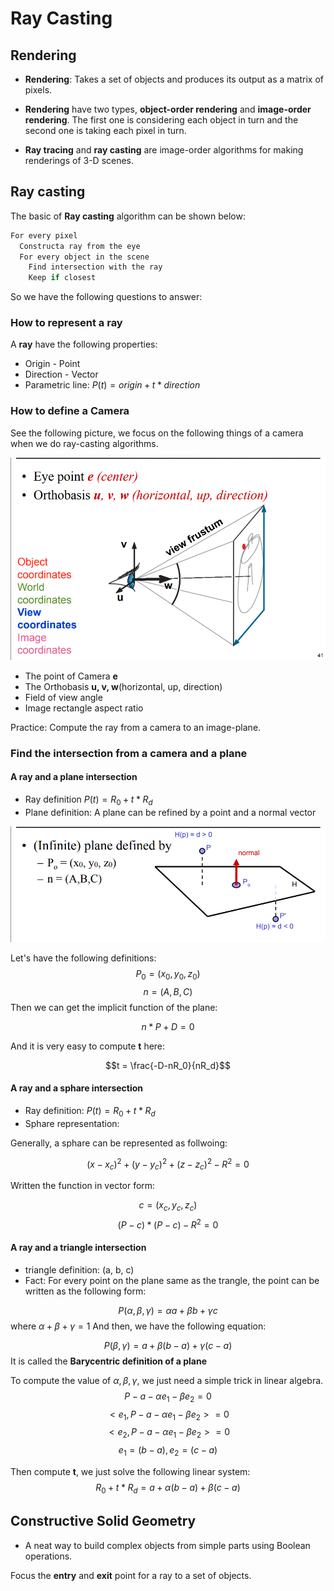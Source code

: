 # Ray Casting

## Rendering

- **Rendering**: Takes a set of objects and produces its output as a matrix of pixels.
- **Rendering** have two types, **object-order rendering** and **image-order rendering**. The first one is 
considering each object in turn and the second one is taking each pixel in turn.

- **Ray tracing** and **ray casting** are image-order algorithms for making renderings of 3-D scenes.

## Ray casting

The basic of **Ray casting** algorithm can be shown below:  

```c++
For every pixel
  Constructa ray from the eye
  For every object in the scene
    Find intersection with the ray
    Keep if closest
```

So we have the following questions to answer:  

### How to represent a ray

A **ray** have the following properties:  

- Origin - Point
- Direction - Vector
- Parametric line: $P(t) = origin + t*direction$

### How to define a **Camera**

See the following picture, we focus on the following things of a camera when
we do ray-casting algorithms.  

![Camera](./pic/ray_casting/ray_casting_camera.png)

- The point of Camera **e**
- The Orthobasis **u, v, w**(horizontal, up, direction)
- Field of view angle
- Image rectangle aspect ratio

Practice: Compute the ray from a camera to an image-plane.

### Find the intersection from a camera and a plane

#### A ray and a plane intersection

- Ray definition $P(t) = R_0 + t * R_d$
- Plane definition: A plane can be refined by a point and a normal vector

![Plane](./pic/ray_casting/ray_casting_plane.png)

Let's have the following definitions:
$$P_0 = (x_0, y_0, z_0)$$
$$n = (A, B, C)$$
Then we can get the implicit function of the plane:  

$$n * P + D = 0$$

And it is very easy to compute **t** here:  

$$t = \frac{-D-nR_0}{nR_d}$$

#### A ray and a sphare intersection

- Ray definition: $P(t) = R_0 + t * R_d$
- Sphare representation:  

Generally, a sphare can be represented as follwoing:  

$$(x-x_c)^2 + (y-y_c)^2 + (z-z_c)^2 - R^2 = 0$$

Written the function in vector form:  

$$c = (x_c, y_c, z_c)$$
$$(P-c)*(P-c) - R^2 = 0$$

#### A ray and a triangle intersection

- triangle definition: (a, b, c)
- Fact: For every point on the plane same as the trangle, the point can be written as the 
following form:  

$$P(\alpha, \beta, \gamma) = \alpha a + \beta b + \gamma c$$
where $\alpha + \beta + \gamma = 1$
And then, we have the following equation:  

$$P(\beta, \gamma) = a + \beta(b-a) + \gamma(c-a)$$
It is called the **Barycentric definition of a plane**

To compute the value of $\alpha, \beta, \gamma$, we just need a simple trick in linear algebra.  
$$P - a - \alpha e_1 - \beta e_2 = 0$$
$$<e_1, P - a - \alpha e_1 - \beta e_2> = 0$$
$$<e_2, P - a - \alpha e_1 - \beta e_2> = 0$$
$$e_1 = (b-a), e_2 = (c-a)$$

Then compute **t**, we just solve the following linear system:  
$$R_0 + t*R_d = a + \alpha (b-a) + \beta(c - a)$$

## Constructive Solid Geometry

- A neat way to build complex objects from simple parts using Boolean operations.

Focus the **entry** and **exit** point for a ray to a set of objects.  



